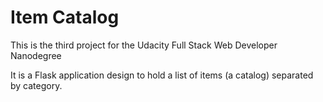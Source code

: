 # Item Catalog

This is the third project for the Udacity Full Stack Web Developer Nanodegree

It is a Flask application design to hold a list of items (a catalog) separated by category.
